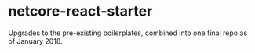 # netcore-react-starter
Upgrades to the pre-existing boilerplates, combined into one final repo as of January 2018.

